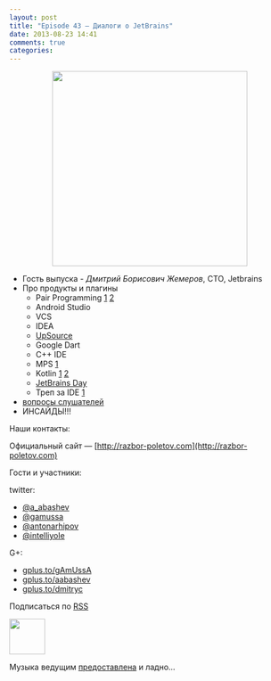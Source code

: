 ```yaml
---
layout: post
title: "Episode 43 — Диалоги о JetBrains"
date: 2013-08-23 14:41
comments: true
categories: 
---
```


<div class="separator" style="clear: both; text-align: center;">
<a href="http://razbor-poletov.com/images/razbor_43_text.jpg" imageanchor="1" style="margin-left: 1em; margin-right: 1em;"><img border="0" height="350" src="http://razbor-poletov.com/images/razbor_43_text.jpg" width="350" /></a>
</div>

* Гость выпуска - *Дмитрий Борисович Жемеров*, CTO, Jetbrains
* Про продукты и плагины
	*  Pair Programming [1](https://floobits.com/) [2](http://codeinterview.me/)
	* Android Studio
	* VCS
	* IDEA
	* [UpSource](https://upsource.jetbrains.com/)
	* Google Dart
	* C++ IDE
	* MPS [1](http://mbeddr.wordpress.com/) 
	* Kotlin [1](http://johnlindquist.com/) [2](http://icfpc2013.cloudapp.net/)
	* [JetBrains Day](http://www.jetbrains.com/jetbrainsday/)
	* Треп за IDE [1](http://www.youtube.com/watch?v=xAP8CSMEwZ8)
*  [вопросы слушателей](https://plus.google.com/117481599451076280717/posts/AKtJC1bZZnT)
*  ИНСАЙДЫ!!!

Наши контакты:

Официальный сайт — [http://razbor-poletov.com](http://razbor-poletov.com)

Гости и участники:

twitter: 

 * [@a_abashev](https://twitter.com/#!/a_abashev) 
 * [@gamussa](https://twitter.com/#!/gamussa)
 * [@antonarhipov](https://twitter.com/#!/antonarhipov)
 * [@intelliyole](https://twitter.com/intelliyole)

G+:

 * [gplus.to/gAmUssA](http://gplus.to/gAmUssA) 
 * [gplus.to/aabashev](http://gplus.to/aabashev) 
 * [gplus.to/dmitryc](http://gplus.to/dmitryc)

<!-- player goes here-->

<audio preload="none">
   <source src="http://traffic.libsyn.com/razborpoletov/razbor_43.mp3" type="audio/mp3" />
   Your browser does not support the audio tag.
</audio>

Подписаться по [RSS](http://feeds.feedburner.com/razbor-podcast)

<!-- episode file link goes here-->
<a href="http://traffic.libsyn.com/razborpoletov/razbor_43.mp3" imageanchor="1" style="clear: left; margin-bottom: 1em; margin-left: auto; margin-right: 2em;"><img border="0" height="64" src="http://2.bp.blogspot.com/-qkfh8Q--dks/T0gixAMzuII/AAAAAAAAHD0/O5LbF3vvBNQ/s200/1330127522_mp3.png" width="64" /></a>

Музыка ведущим [предоставлена](http://www.audiobank.fm/single-music/27/111/More-And-Less/) и ладно...